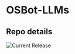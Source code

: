 # OSBot-LLMs

## Repo details

![Current Release](https://img.shields.io/badge/release-v0.2.21-blue)
